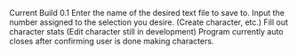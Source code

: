 Current Build 0.1
Enter the name of the desired text file to save to.
Input the number assigned to the selection you desire. (Create character, etc.)
Fill out character stats (Edit character still in development)
Program currently auto closes after confirming user is done making characters.
